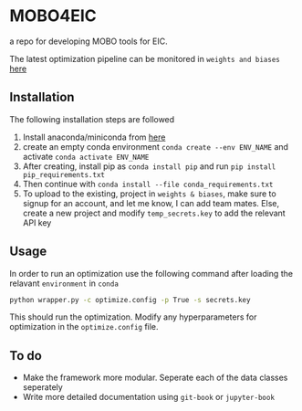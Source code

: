 # MOBO4EIC
a repo for developing MOBO tools for EIC. 

The latest optimization pipeline can be monitored in `weights and biases` [here](https://wandb.ai/phys-meets-ml/AID2E-Closure-1/workspace?workspace=user-karthik18495)

## Installation

The following installation steps are followed

1. Install anaconda/miniconda from [here](https://docs.conda.io/en/latest/miniconda.html)
2. create an empty conda environment `conda create --env ENV_NAME` and activate `conda activate ENV_NAME`
3. After creating, install pip as `conda install pip` and run `pip install pip_requirements.txt`
4. Then continue with `conda install --file conda_requirements.txt`
5. To upload to the existing, project in `weights & biases`, make sure to signup for an account, and let me know, I can add team mates. Else, create a new project and modify `temp_secrets.key` to add the relevant API key

## Usage

In order to run an optimization use the following command after loading the relavant `environment` in `conda`

```bash
python wrapper.py -c optimize.config -p True -s secrets.key
```

This should run the optimization. Modify any hyperparameters for optimization in the `optimize.config` file. 

## To do

- Make the framework more modular. Seperate each of the data classes seperately
- Write more detailed documentation using `git-book` or `jupyter-book`
